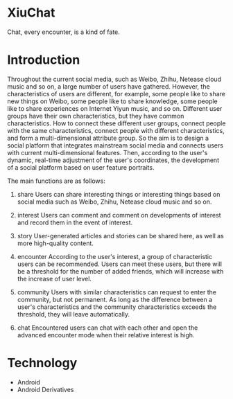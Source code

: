 # XiuChat

Chat, every encounter, is a kind of fate.

# Introduction

Throughout the current social media, such as Weibo, Zhihu, Netease cloud music and so on, a large number of users have gathered. However, the characteristics of users are different, for example, some people like to share new things on Weibo, some people like to share knowledge, some people like to share experiences on Internet Yiyun music, and so on. Different user groups have their own characteristics, but they have common characteristics. How to connect these different user groups, connect people with the same characteristics, connect people with different characteristics, and form a multi-dimensional attribute group. So the aim is to design a social platform that integrates mainstream social media and connects users with current multi-dimensional features. Then, according to the user's dynamic, real-time adjustment of the user's coordinates, the development of a social platform based on user feature portraits.

The main functions are as follows:

1. share
Users can share interesting things or interesting things based on social media such as Weibo, Zhihu, Netease cloud music and so on.

2. interest
Users can comment and comment on developments of interest and record them in the event of interest.

3. story
User-generated articles and stories can be shared here, as well as more high-quality content.

4. encounter
According to the user's interest, a group of characteristic users can be recommended. Users can meet these users, but there will be a threshold for the number of added friends, which will increase with the increase of user level.

5. community
Users with similar characteristics can request to enter the community, but not permanent. As long as the difference between a user's characteristics and the community characteristics exceeds the threshold, they will leave automatically.

6. chat
Encountered users can chat with each other and open the advanced encounter mode when their relative interest is high.

# Technology

* Android 
* Android Derivatives
